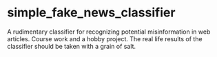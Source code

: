 # simple_fake_news_classifier
A rudimentary classifier for recognizing potential misinformation in web articles. Course work and a hobby project. The real life results of the classifier should be taken with a grain of salt.